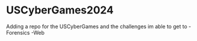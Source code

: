 # USCyberGames2024
Adding a repo for the USCyberGames and the challenges im able to get to
-Forensics
-Web


